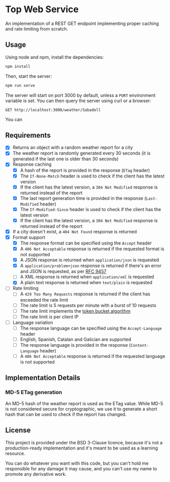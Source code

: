 # Top Web Service

An implementation of a REST GET endpoint implementing proper caching and rate limiting from scratch.

## Usage

Using node and npm, install the dependencies:

```bash
npm install
```

Then, start the server:

```bash
npm run serve
```

The server will start on port 3000 by default, unless a `PORT` environment variable is set.
You can then query the server using curl or a browser:

```http
GET http://localhost:3000/weather/Sabadell
```

You can 

## Requirements

- [X] Returns an object with a random weather report for a city
- [X] The weather report is randomly generated every 30 seconds (it is generated if the last one is older than 30 seconds)
- [X] Response caching
	- [X] A hash of the report is provided in the response (`ETag` header)
	- [X] The `If-None-Match` header is used to check if the client has the latest version
	- [X] If the client has the latest version, a `304 Not Modified` response is returned instead of the report
	- [X] The last report generation time is provided in the response (`Last-Modified` header)
	- [X] The `If-Modified-Since` header is used to check if the client has the latest version
	- [X] If the client has the latest version, a `304 Not Modified` response is returned instead of the report
- [X] If a city doesn't exist, a `404 Not Found` response is returned
- [X] Format support
	- [X] The response format can be specified using the `Accept` header
	- [X] A `406 Not Acceptable` response is returned if the requested format is not supported
	- [X] A JSON response is returned when `application/json` is requested
	- [X] A `application/problem+json` response is returned if there's an error and JSON is requested, as per [RFC 9457](https://www.rfc-editor.org/rfc/rfc9457)
	- [ ] A XML response is returned when `application/xml` is requested
	- [X] A plain text response is returned when `text/plain` is requested
- [ ] Rate limiting
	- [ ] A `429 Too Many Requests` response is returned if the client has exceeded the rate limit
	- [ ] The rate limit is 5 requests per minute with a burst of 10 requests
	- [ ] The rate limit implements the [token bucket algorithm](https://en.wikipedia.org/wiki/Token_bucket)
	- [ ] The rate limit is per client IP
- [ ] Language variation
	- [ ] The response language can be specified using the `Accept-Language` header
	- [ ] English, Spanish, Catalan and Galician are supported
	- [ ] The response language is provided in the response (`Content-Language` header)
	- [ ] A `406 Not Acceptable` response is returned if the requested language is not supported

## Implementation Details

### MD-5 ETag generation

An MD-5 hash of the weather report is used as the ETag value. While MD-5 is not considered secure for cryptographic, we use it to generate a short hash that can be used to check if the report has changed.

## License

This project is provided under the BSD 3-Clause licence, because it's not a production-ready implementation and it's meant to be used as a learning resource.

You can do whatever you want with this code, but you can't hold me responsible for any damage it may cause, and you can't use my name to promote any derivative work.
